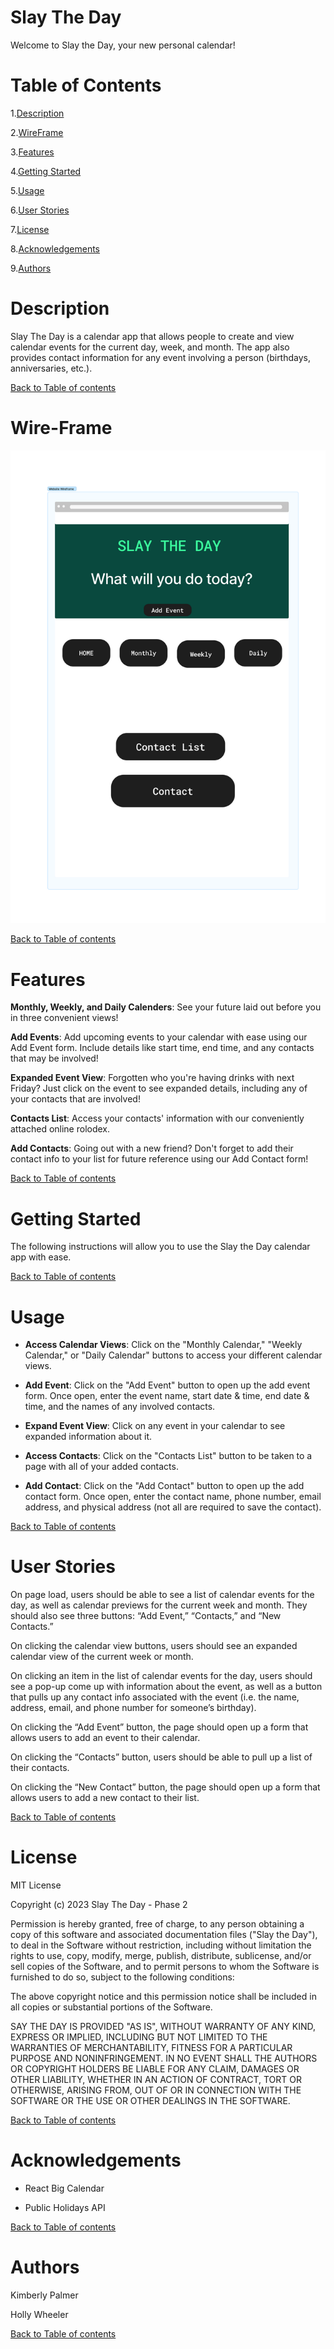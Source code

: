 # Slay The Day

Welcome to Slay the Day, your new personal calendar!

# Table of Contents

1.[Description](#description)

2.[WireFrame](#wire-frame)

3.[Features](#features)

4.[Getting Started](#getting-started)

5.[Usage](#usage)

6.[User Stories](#user-stories)

7.[License](#license)

8.[Acknowledgements](#acknowledgements)

9.[Authors](#authors)

# Description

Slay The Day is a calendar app that allows people to create and view calendar events for the current day, week, and month. The app also provides contact information for any event involving a person (birthdays, anniversaries, etc.).

[Back to Table of contents](#table-of-contents)

# Wire-Frame

![Phase 2 Wireframe](./assets/WireFram.png)

[Back to Table of contents](#table-of-contents)

# Features

**Monthly, Weekly, and Daily Calenders**: See your future laid out before you in three convenient views!

**Add Events**: Add upcoming events to your calendar with ease using our Add Event form. Include details like start time, end time, and any contacts that may be involved!

**Expanded Event View**: Forgotten who you're having drinks with next Friday? Just click on the event to see expanded details, including any of your contacts that are involved!

**Contacts List**: Access your contacts' information with our conveniently attached online rolodex.

**Add Contacts**: Going out with a new friend? Don't forget to add their contact info to your list for future reference using our Add Contact form!

[Back to Table of contents](#table-of-contents)

# Getting Started

The following instructions will allow you to use the Slay the Day calendar app with ease.

[Back to Table of contents](#table-of-contents)

# Usage

- **Access Calendar Views**: Click on the "Monthly Calendar," "Weekly Calendar," or "Daily Calendar" buttons to access your different calendar views.

- **Add Event**: Click on the "Add Event" button to open up the add event form. Once open, enter the event name, start date & time, end date & time, and the names of any involved contacts.

- **Expand Event View**: Click on any event in your calendar to see expanded information about it.

- **Access Contacts**: Click on the "Contacts List" button to be taken to a page with all of your added contacts.

- **Add Contact**: Click on the "Add Contact" button to open up the add contact form. Once open, enter the contact name, phone number, email address, and physical address (not all are required to save the contact).

[Back to Table of contents](#table-of-contents)

# User Stories

On page load, users should be able to see a list of calendar events for the day, as well as calendar previews for the current week and month. They should also see three buttons: “Add Event,” “Contacts,” and “New Contacts.”

On clicking the calendar view buttons, users should see an expanded calendar view of the current week or month.

On clicking an item in the list of calendar events for the day, users should see a pop-up come up with information about the event, as well as a button that pulls up any contact info associated with the event (i.e. the name, address, email, and phone number for someone’s birthday).

On clicking the “Add Event” button, the page should open up a form that allows users to add an event to their calendar.

On clicking the “Contacts” button, users should be able to pull up a list of their contacts.

On clicking the “New Contact” button, the page should open up a form that allows users to add a new contact to their list.

[Back to Table of contents](#table-of-contents)

# License

MIT License

Copyright (c) 2023 Slay The Day - Phase 2

Permission is hereby granted, free of charge, to any person obtaining a copy
of this software and associated documentation files ("Slay the Day"), to deal
in the Software without restriction, including without limitation the rights
to use, copy, modify, merge, publish, distribute, sublicense, and/or sell
copies of the Software, and to permit persons to whom the Software is
furnished to do so, subject to the following conditions:

The above copyright notice and this permission notice shall be included in all
copies or substantial portions of the Software.

SAY THE DAY IS PROVIDED "AS IS", WITHOUT WARRANTY OF ANY KIND, EXPRESS OR
IMPLIED, INCLUDING BUT NOT LIMITED TO THE WARRANTIES OF MERCHANTABILITY,
FITNESS FOR A PARTICULAR PURPOSE AND NONINFRINGEMENT. IN NO EVENT SHALL THE
AUTHORS OR COPYRIGHT HOLDERS BE LIABLE FOR ANY CLAIM, DAMAGES OR OTHER
LIABILITY, WHETHER IN AN ACTION OF CONTRACT, TORT OR OTHERWISE, ARISING FROM,
OUT OF OR IN CONNECTION WITH THE SOFTWARE OR THE USE OR OTHER DEALINGS IN THE
SOFTWARE.

[Back to Table of contents](#table-of-contents)

# Acknowledgements

- React Big Calendar

- Public Holidays API

[Back to Table of contents](#table-of-contents)

# Authors

Kimberly Palmer

Holly Wheeler

[Back to Table of contents](#table-of-contents)

